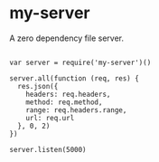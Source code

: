 
# my-server

A zero dependency file server.


```node

var server = require('my-server')()

server.all(function (req, res) {
  res.json({
    headers: req.headers,
    method: req.method,
    range: req.headers.range,
    url: req.url
  }, 0, 2)
})

server.listen(5000)


```

